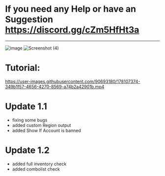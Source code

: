 # If you need any Help or have an Suggestion https://discord.gg/cZm5HfHt3a
-----
![image](https://user-images.githubusercontent.com/90693180/177045591-119872bc-e869-471c-88a9-71e8f64e16a1.png)
![Screenshot (4)](https://user-images.githubusercontent.com/90693180/178105439-d7ff5b9a-0fb8-4f60-b6f3-b7641cd3fe02.png)

# Tutorial:
https://user-images.githubusercontent.com/90693180/178107374-349b1f57-4656-4270-8569-a74b2a42901b.mp4


# Update 1.1
- fixing some bugs
- added custom Region output
- added Show If Account is banned
# Update 1.2
- added full inventory check
- added combolist check



